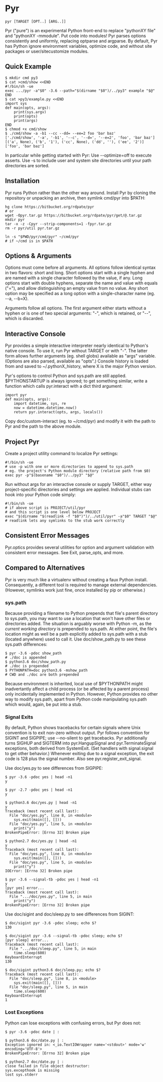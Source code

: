 Pyr
===

    pyr [TARGET [OPT..] [ARG..]]

Pyr ("pure") is an experimental Python front-end to replace "pythonXY file" and "pythonXY -mmodule".  Put code into modules!  Pyr parses options consistently and uniformly, replacing optparse and argparse.  By default, Pyr has Python ignore environment variables, optimize code, and without site packages or user/sitecustomize modules.


## Quick Example

    $ mkdir cmd py3
    $ cat >cmd/show <<END
    #!/bin/sh -ue
    exec .../pyr -a"$0" -3.6 --path="$(dirname "$0")/../py3" example "$@"
    END
    $ cat >py3/example.py <<END
    import sys
    def main(opts, args):
        print(sys.argv)
        print(opts)
        print(args)
    END
    $ chmod +x cmd/show
    $ ./cmd/show -a -b1 --cc --dd= --ee=2 foo 'bar baz'
    ['./cmd/show', '-a', '-b1', '--c', '--d=', '--e=2', 'foo', 'bar baz']
    [('a', None), ('b', '1'), ('cc', None), ('dd', ''), ('ee', '2')]
    ['foo', 'bar baz']

In particular while getting started with Pyr:  Use --optimize=off to execute asserts.  Use -s to include user and system site directories until your path directories are sorted.

## Installation

Pyr runs Python rather than the other way around.  Install Pyr by cloning the repository or unpacking an archive, then symlink cmd/pyr into $PATH:

    hg clone https://bitbucket.org/rdpate/pyr
    # or
    wget -Opyr.tar.gz https://bitbucket.org/rdpate/pyr/get/@.tar.gz
    mkdir pyr
    tar -x -z -Cpyr --strip-components=1 -fpyr.tar.gz
    rm -r pyr/util pyr.tar.gz

    ln -s "$PWD/pyr/cmd/pyr" ~/cmd/pyr
    # if ~/cmd is in $PATH

## Options & Arguments

Options must come before all arguments.  All options follow identical syntax in two flavors: short and long.  Short options start with a single hyphen and are named with a single character followed by the value, if any.  Long options start with double hyphens, separate the name and value with equals ("="), and allow distinguishing an empty value from no value.  Any short option may be specified as a long option with a single-character name (eg. --a, --b=X).

Arguments follow all options.  The first argument either starts without a hyphen or is one of two special arguments: "-", which is retained, or "--", which is discarded.

## Interactive Console

Pyr provides a simple interactive interpreter nearly identical to Python's native console.  To use it, run Pyr without TARGET or with "-".  The latter form allows further arguments (eg. shell globs) available as "args" variable.  (Options are also parsed, available as "opts".)  Console history is loaded from and saved to ~/.pythonX\_history, where X is the major Python version.

Pyr's options to control Python and sys.path are still applied.  $PYTHONSTARTUP is always ignored; to get something similar, write a function which calls pyr.interact with a dict third argument:

    import pyr
    def main(opts, args):
        import datetime, sys, re
        now = datetime.datetime.now()
        return pyr.interact(opts, args, locals())

Copy doc/custom-interact (eg. to ~/cmd/pyr) and modify it with the path to Pyr and the path to the above module.

## Project Pyr

Create a project utility command to localize Pyr settings:

    #!/bin/sh -ue
    # use -p with one or more directories to append to sys.path
    # eg. the project's Python module directory (relative path from $0)
    exec pyr -p"$(basename "$0")/../py3" "$@"

Run without args for an interactive console or supply TARGET, either way project-specific directories and settings are applied.  Individual stubs can hook into your Python code simply:

    #!/bin/sh -ue
    # if above script is PROJECT/util/pyr
    # and this script is one level below PROJECT
    exec "$(dirname "$(readlink -f "$0")")/../util/pyr" -a"$0" TARGET "$@"
    # readlink lets any symlinks to the stub work correctly

## Consistent Error Messages

Pyr.optics provides several utilities for option and argument validation with consistent error messages.  See Exit, parse\_opts, and more.

## Compared to Alternatives

Pyr is very much like a virtualenv without creating a faux Python install.  Consequently, a different tool is required to manage external dependencies.  (However, symlinks work just fine, once installed by pip or otherwise.)

### sys.path

Because providing a filename to Python prepends that file's parent directory to sys.path, you may want to use a location that won't have other files or directories added.  The situation is arguably worse with Python -m, as the *current working directory* is prepended to sys.path.  At either point, the file's location might as well be a path explicitly added to sys.path with a stub (located anywhere) used to call it.  Use doc/show\_path.py to see these sys.path differences:

    $ pyr -3.6 -pdoc show_path
    # ./doc is appended
    $ python3.6 doc/show_path.py
    # ./doc is prepended
    $ PYTHONPATH=doc python3.6 -mshow_path
    # CWD and ./doc are both prepended

Because environment is inherited, local use of $PYTHONPATH might inadvertantly affect a child process (or be affected by a parent process) only incidentally implemented in Python.  However, Python provides no other way to modify sys.path, apart from Python code manipulating sys.path which would, again, be put into a stub.

### Signal Exits

By default, Python shows tracebacks for certain signals where Unix convention is to exit non-zero without output.  Pyr follows convention for SIGINT and SIGPIPE; use --no-silent to get tracebacks.  Pyr additionally turns SIGHUP and SIGTERM into pyr.HangupSignal and pyr.TerminateSignal exceptions, both derived from SystemExit.  (Set handlers with signal.signal to get other behavior.)  Whenever exiting due to a signal exception, the exit code is 128 plus the signal number.  Also see pyr.register\_exit\_signal.

Use doc/yes.py to see differences from SIGPIPE:

    $ pyr -3.6 -pdoc yes | head -n1
    y

    $ pyr -2.7 -pdoc yes | head -n1
    y

    $ python3.6 doc/yes.py | head -n1
    y
    Traceback (most recent call last):
      File "doc/yes.py", line 8, in <module>
        sys.exit(main([], []))
      File "doc/yes.py", line 5, in <module>
        print("y")
    BrokenPipeError: [Errno 32] Broken pipe

    $ python2.7 doc/yes.py | head -n1
    y
    Traceback (most recent call last):
      File "doc/yes.py", line 8, in <module>
        sys.exit(main([], []))
      File "doc/yes.py", line 5, in <module>
        print("y")
    IOError: [Errno 32] Broken pipe

    $ pyr -3.6 --signal-tb -pdoc yes | head -n1
    y
    [pyr yes] error...
    Traceback (most recent call last):
      File ".../doc/yes.py", line 5, in main
        print("y")
    BrokenPipeError: [Errno 32] Broken pipe

Use doc/sigint and doc/sleep.py to see differences from SIGINT:

    $ doc/sigint pyr -3.6 -pdoc sleep; echo $?
    130

    $ doc/sigint pyr -3.6 --signal-tb -pdoc sleep; echo $?
    [pyr sleep] error...
    Traceback (most recent call last):
      File ".../doc/sleep.py", line 5, in main
        time.sleep(600)
    KeyboardInterrupt
    130

    $ doc/sigint python3.6 doc/sleep.py; echo $?
    Traceback (most recent call last):
      File "doc/sleep.py", line 8, in <module>
        sys.exit(main([], []))
      File "doc/sleep.py", line 5, in main
        time.sleep(600)
    KeyboardInterrupt
    1

### Lost Exceptions

Python can lose exceptions with confusing errors, but Pyr does not:

    $ pyr -3.6 -pdoc date | :

    $ python3.6 doc/date.py | :
    Exception ignored in: <_io.TextIOWrapper name='<stdout>' mode='w' encoding='UTF-8'>
    BrokenPipeError: [Errno 32] Broken pipe

    $ python2.7 doc/date.py | :
    close failed in file object destructor:
    sys.excepthook is missing
    lost sys.stderr
